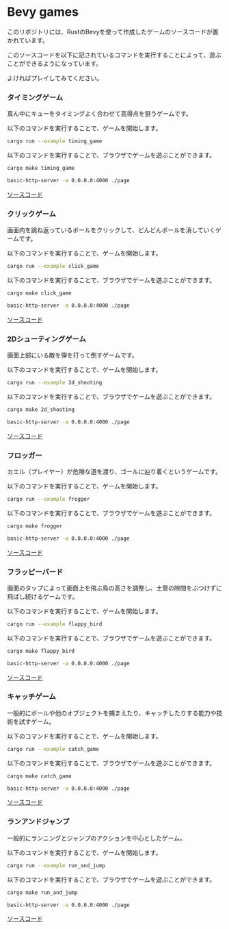 # Bevy games

このリポジトリには、RustのBevyを使って作成したゲームのソースコードが置かれています。

このソースコードを以下に記されているコマンドを実行することによって、遊ぶことができるようになっています。

よければプレイしてみてください。

### タイミングゲーム

真ん中にキューをタイミングよく合わせて高得点を狙うゲームです。

以下のコマンドを実行することで、ゲームを開始します。

```bash
cargo run --example timing_game
```

以下のコマンドを実行することで、ブラウザでゲームを遊ぶことができます。

```bash
cargo make timing_game

basic-http-server -a 0.0.0.0:4000 ./page
```

[ソースコード](https://github.com/ittokunvim/bevy-games/blob/main/examples/timing.rs)

### クリックゲーム

画面内を跳ね返っているボールをクリックして、どんどんボールを消していくゲームです。

以下のコマンドを実行することで、ゲームを開始します。

```bash
cargo run --example click_game
```

以下のコマンドを実行することで、ブラウザでゲームを遊ぶことができます。

```bash
cargo make click_game

basic-http-server -a 0.0.0.0:4000 ./page
```

[ソースコード](https://github.com/ittokunvim/bevy-games/blob/main/examples/click.rs)

### 2Dシューティングゲーム

画面上部にいる敵を弾を打って倒すゲームです。

以下のコマンドを実行することで、ゲームを開始します。

```bash
cargo run --example 2d_shooting
```
以下のコマンドを実行することで、ブラウザでゲームを遊ぶことができます。

```bash
cargo make 2d_shooting

basic-http-server -a 0.0.0.0:4000 ./page
```

[ソースコード](https://github.com/ittokunvim/bevy-games/blob/main/examples/2d_shooting.rs)

### フロッガー

カエル（プレイヤー）が危険な道を渡り、ゴールに辿り着くというゲームです。

以下のコマンドを実行することで、ゲームを開始します。

```bash
cargo run --example frogger
```

以下のコマンドを実行することで、ブラウザでゲームを遊ぶことができます。

```bash
cargo make frogger

basic-http-server -a 0.0.0.0:4000 ./page
```

[ソースコード](https://github.com/ittokunvim/bevy-games/blob/main/examples/frogger_game.rs)

### フラッピーバード

画面のタップによって画面上を飛ぶ鳥の高さを調整し、土管の隙間をぶつけずに飛ばし続けるゲームです。

以下のコマンドを実行することで、ゲームを開始します。

```bash
cargo run --example flappy_bird
```

以下のコマンドを実行することで、ブラウザでゲームを遊ぶことができます。

```bash
cargo make flappy_bird

basic-http-server -a 0.0.0.0:4000 ./page
```

[ソースコード](https://github.com/ittokunvim/bevy-games/blob/main/examples/flappy_bird.rs)

### キャッチゲーム

一般的にボールや他のオブジェクトを捕まえたり、キャッチしたりする能力や技術を試すゲーム。

以下のコマンドを実行することで、ゲームを開始します。

```bash
cargo run --example catch_game
```

以下のコマンドを実行することで、ブラウザでゲームを遊ぶことができます。

```bash
cargo make catch_game

basic-http-server -a 0.0.0.0:4000 ./page
```

[ソースコード](https://github.com/ittokunvim/bevy-games/blob/main/examples/catch_game.rs)

### ランアンドジャンプ

一般的にランニングとジャンプのアクションを中心としたゲーム。

以下のコマンドを実行することで、ゲームを開始します。

```bash
cargo run --example run_and_jump
```

以下のコマンドを実行することで、ブラウザでゲームを遊ぶことができます。

```bash
cargo make run_and_jump

basic-http-server -a 0.0.0.0:4000 ./page
```

[ソースコード](https://github.com/ittokunvim/bevy-games/blob/main/examples/run_and_jump/main.rs)
